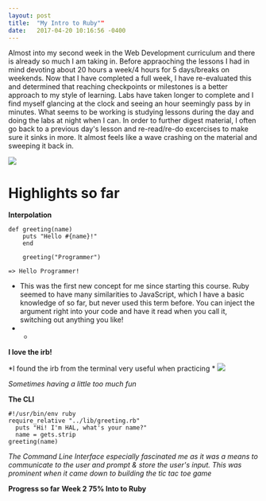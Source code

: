 ```yaml
---
layout: post
title:  "My Intro to Ruby""
date:   2017-04-20 10:16:56 -0400
---
```



Almost into my second week in the Web Development curriculum and there is already so much I am taking in. Before appraoching the lessons I had in mind devoting about 20 hours a week/4 hours for 5 days/breaks on weekends. Now that I have completed a full week, I have re-evaluated this and determined that reaching checkpoints or milestones is a better approach to my style of learning. Labs have taken longer to complete and I find myself glancing at the clock and seeing an hour seemingly pass by in minutes. What seems to be working is studying lessons during the day and doing the labs at night when I can.  In order to further digest material, I often go back to a previous day's lesson and re-read/re-do excercises to make sure it sinks in more. It almost feels like a wave crashing on the material and sweeping it back in.

![](https://www.walldevil.com/wallpapers/a55/ocean-wave-sand-okinawa-japan.jpg)

# Highlights so far
**Interpolation**
```
def greeting(name)
    puts "Hello #{name}!"
	end
	
	greeting("Programmer")
	
=> Hello Programmer!
```


*	This was the first new concept for me since starting this course. Ruby seemed to have many similarities to JavaScript, which I have a basic knowledge of so far, but never used this term before. You can inject the argument right into your code and have it read when you call it, switching out anything you like!
*	*
**I love the irb!**

*I found the irb from the terminal very useful when practicing 
*
![](http://i.imgur.com/UcMNiYd.jpg)

*Sometimes having a little too much fun*

**The CLI**
```
#!/usr/bin/env ruby
require_relative "../lib/greeting.rb"
  puts "Hi! I'm HAL, what's your name?"
  name = gets.strip
greeting(name)
```

*The Command Line Interface especially fascinated me as it was a means to communicate to the user and prompt & store the user's input.
This was prominent when it came down to building the tic tac toe game*

**Progress so far**
**Week 2**
**75% Into to Ruby**
